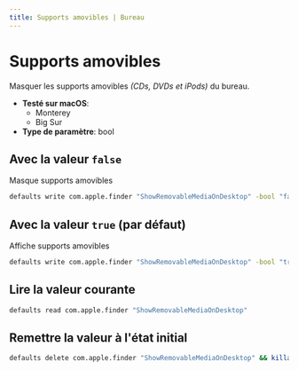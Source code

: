 ```yaml
---
title: Supports amovibles | Bureau
---
```


# Supports amovibles

Masquer les supports amovibles _(CDs, DVDs et iPods)_ du bureau.

<!-- break lists -->

- **Testé sur macOS**:
  - Monterey
  - Big Sur
- **Type de paramètre**: bool

## Avec la valeur `false`

Masque supports amovibles

```bash
defaults write com.apple.finder "ShowRemovableMediaOnDesktop" -bool "false" && killall Finder
```

## Avec la valeur `true` (par défaut)

Affiche supports amovibles

```bash
defaults write com.apple.finder "ShowRemovableMediaOnDesktop" -bool "true" && killall Finder
```

## Lire la valeur courante

```bash
defaults read com.apple.finder "ShowRemovableMediaOnDesktop"
```

## Remettre la valeur à l'état initial

```bash
defaults delete com.apple.finder "ShowRemovableMediaOnDesktop" && killall Finder
```

